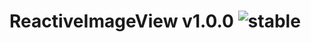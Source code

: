 
# ReactiveImageView v1.0.0 ![stable](https://img.shields.io/badge/stability-stable-4EBA0F.svg?style=flat)
